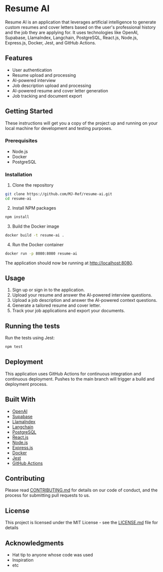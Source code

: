 # Resume AI

Resume AI is an application that leverages artificial intelligence to generate custom resumes and cover letters based on the user's professional history and the job they are applying for. It uses technologies like OpenAI, Supabase, LlamaIndex, Langchain, PostgreSQL, React.js, Node.js, Express.js, Docker, Jest, and GitHub Actions.

## Features

- User authentication
- Resume upload and processing
- AI-powered interview
- Job description upload and processing
- AI-powered resume and cover letter generation
- Job tracking and document export

## Getting Started

These instructions will get you a copy of the project up and running on your local machine for development and testing purposes.

### Prerequisites

- Node.js
- Docker
- PostgreSQL

### Installation

1. Clone the repository

```bash
git clone https://github.com/MJ-Ref/resume-ai.git
cd resume-ai
```

2. Install NPM packages

```bash
npm install
```

3. Build the Docker image

```bash
docker build -t resume-ai .
```

4. Run the Docker container

```bash
docker run -p 8080:8080 resume-ai
```

The application should now be running at <http://localhost:8080>.

## Usage

1. Sign up or sign in to the application.
2. Upload your resume and answer the AI-powered interview questions.
3. Upload a job description and answer the AI-powered context questions.
4. Generate a tailored resume and cover letter.
5. Track your job applications and export your documents.

## Running the tests

Run the tests using Jest:

```bash
npm test
```

## Deployment

This application uses GitHub Actions for continuous integration and continuous deployment. Pushes to the main branch will trigger a build and deployment process.

## Built With

- [OpenAI](https://openai.com/)
- [Supabase](https://supabase.io/)
- [LlamaIndex](https://llamaindex.com/)
- [Langchain](https://langchain.io/)
- [PostgreSQL](https://www.postgresql.org/)
- [React.js](https://reactjs.org/)
- [Node.js](https://nodejs.org/)
- [Express.js](https://expressjs.com/)
- [Docker](https://www.docker.com/)
- [Jest](https://jestjs.io/)
- [GitHub Actions](https://github.com/features/actions)

## Contributing

Please read [CONTRIBUTING.md](CONTRIBUTING.md) for details on our code of conduct, and the process for submitting pull requests to us.

## License

This project is licensed under the MIT License - see the [LICENSE.md](LICENSE.md) file for details

## Acknowledgments

- Hat tip to anyone whose code was used
- Inspiration
- etc
